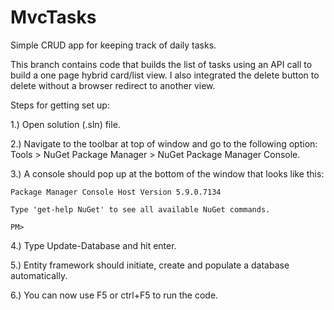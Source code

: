 # MvcTasks
Simple CRUD app for keeping track of daily tasks.

This branch contains code that builds the list of tasks using an API call to build a one page hybrid card/list view. I also integrated the delete button to delete without a browser redirect to another view.



Steps for getting set up:

1.) Open solution (.sln) file.

2.) Navigate to the toolbar at top of window and go to the following option: Tools > NuGet Package Manager > NuGet Package Manager Console.

3.) A console should pop up at the bottom of the window that looks like this: 

    Package Manager Console Host Version 5.9.0.7134

    Type 'get-help NuGet' to see all available NuGet commands.

    PM>
    
4.) Type Update-Database and hit enter.

5.) Entity framework should initiate, create and populate a database automatically.

6.) You can now use F5 or ctrl+F5 to run the code.
